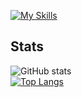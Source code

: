 [![My Skills](https://skillicons.dev/icons?i=c,java,bash,linux,arch
)](https://skillicons.dev)

## Stats
![GitHub stats](https://github-readme-stats.vercel.app/api?username=mrminede&show_icons=true)  
[![Top Langs](https://github-readme-stats.vercel.app/api/top-langs/?username=mrminede)](https://github.com/anuraghazra/github-readme-stats)
